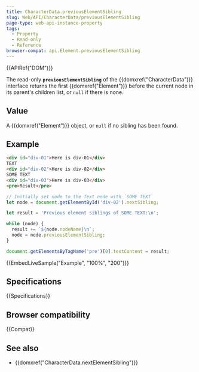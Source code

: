 ```yaml
---
title: CharacterData.previousElementSibling
slug: Web/API/CharacterData/previousElementSibling
page-type: web-api-instance-property
tags:
  - Property
  - Read-only
  - Reference
browser-compat: api.Element.previousElementSibling
---
```

{{APIRef("DOM")}}

The read-only **`previousElementSibling`** of the {{domxref("CharacterData")}} interface
returns the first {{domxref("Element")}} before the current node in its parent's children list,
or `null` if there is none.

## Value

A {{domxref("Element")}} object, or `null` if no sibling has been found.

## Example

```html
<div id="div-01">Here is div-01</div>
TEXT
<div id="div-02">Here is div-02</div>
SOME TEXT
<div id="div-03">Here is div-03</div>
<pre>Result</pre>
```

```js
// Initially set node to the Text node with `SOME TEXT`
let node = document.getElementById('div-02').nextSibling;

let result = 'Previous element siblings of SOME TEXT:\n';

while (node) {
  result += `${node.nodeName}\n`;
  node = node.previousElementSibling;
}

document.getElementsByTagName('pre')[0].textContent = result;
```

{{EmbedLiveSample("Example", "100%", "200")}}

## Specifications

{{Specifications}}

## Browser compatibility

{{Compat}}

## See also

- {{domxref("CharacterData.nextElementSibling")}}
